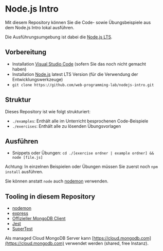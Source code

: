 # Node.js Intro
Mit diesem Repository können Sie die Code- sowie Übungsbeispiele aus dem Node.js Intro lokal ausführen.

Die Ausführungsumgebung ist dabei die [Node.js LTS](https://nodejs.org/).

## Vorbereitung

* Installation [Visual Studio Code](https://code.visualstudio.com/download) (sofern Sie das noch nicht gemacht haben)
* Installation [Node.js](https://nodejs.org/) latest LTS Version (für die Verwendung der Entwicklungswerkzeuge)
* `git clone https://github.com/web-programming-lab/nodejs-intro.git`

## Struktur

Dieses Repository ist wie folgt strukturiert:
* `./examples`: Enthält alle im Unterricht besprochenen Code-Beispiele
* `./exercises`: Enthält alle zu lösenden Übungsvorlagen

## Ausführen
* Snippets oder Übungen: `cd ./[exercise ordner | example ordner] && node [file.js]` 

Achtung: In einzelnen Beispielen oder Übungen müssen Sie zuerst noch `npm install` ausführen.

Sie können anstatt `node` auch [nodemon](https://www.npmjs.com/package/nodemon) verwenden.

## Tooling in diesem Repository

* [nodemon](https://www.npmjs.com/package/nodemon)
* [express](https://www.npmjs.com/package/express)
* [Offizieller MongoDB Client](https://www.npmjs.com/package/mongodb)
* [Jest](https://www.npmjs.com/package/jest)
* [SuperTest](https://www.npmjs.com/package/supertest)

Als managed Cloud MongoDB Server kann [https://cloud.mongodb.com](https://cloud.mongodb.com) verwendet werden (shared, free Instanz).